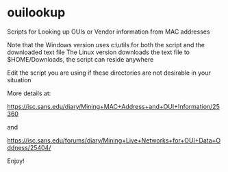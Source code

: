 # ouilookup
Scripts for Looking up OUIs or Vendor information from MAC addresses

Note that the Windows version uses c:\utils for both the script and the downloaded text file
The Linux version downloads the text file to $HOME/Downloads, the script can reside anywhere

Edit the script you are using if these directories are not desirable in your situation

More details at:

https://isc.sans.edu/diary/Mining+MAC+Address+and+OUI+Information/25360

and

https://isc.sans.edu/forums/diary/Mining+Live+Networks+for+OUI+Data+Oddness/25404/

Enjoy!

